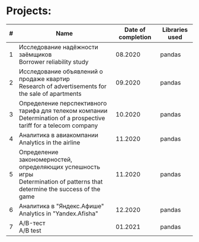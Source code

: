 # Projects:


| # | Name                                                                                                                         | Date of completion | Libraries used |
| - | ---------------------------------------------------------------------------------------------------------------------------- | --------------- | -- |
| 1 | Исследование надёжности заёмщиков <br /> Borrower reliability study                                                               | 08.2020         | pandas | 
| 2 | Исследование объявлений о продаже квартир <br /> Research of advertisements for the sale of apartments                            | 09.2020         | pandas |
| 3 | Определение перспективного тарифа для телеком компании <br /> Determination of a prospective tariff for a telecom company         | 10.2020         | pandas |
| 4 | Аналитика в авиакомпании <br /> Analytics in the airline                                                                          | 11.2020         | pandas |
| 5 | Определение закономерностей, определяющих успешность игры <br /> Determination of patterns that determine the success of the game | 11.2020         | pandas |
| 6 | Аналитика в "Яндекс.Афише" <br /> Analytics in "Yandex.Afisha"                                                                    | 12.2020         | pandas |
| 7 | A/B-тест <br /> A/B test                                                                                                          | 01.2021         | pandas |
